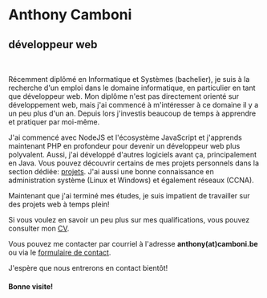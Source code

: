 # **Anthony Camboni**
## **développeur web**
<br />

Récemment diplômé en Informatique et Systèmes (bachelier), je suis à la recherche d'un emploi dans le domaine informatique, en particulier en tant que développeur web.
Mon diplôme n'est pas directement orienté sur développement web, mais j'ai commencé à m'intéresser à ce domaine il y a un peu plus d'un an. Depuis lors j'investis beaucoup de temps à apprendre et pratiquer par moi-même.

J'ai commencé avec NodeJS et l'écosystème JavaScript et j'apprends maintenant PHP en profondeur pour devenir un développeur web plus polyvalent.
Aussi, j'ai développé d'autres logiciels avant ça, principalement en Java.
Vous pouvez découvrir certains de mes projets personnels dans la section dédiée: [projets](#/projets).
J'ai aussi une bonne connaissance en administration système (Linux et Windows) et également réseaux (CCNA).

Maintenant que j'ai terminé mes études, je suis impatient de travailler sur des projets web à temps plein!


Si vous voulez en savoir un peu plus sur mes qualifications, vous pouvez consulter mon [CV](#/CV).

Vous pouvez me contacter par courriel à l'adresse **anthony(at)camboni.be** ou via le [formulaire de contact](#/contact).

J'espère que nous entrerons en contact bientôt!

#### Bonne visite!
